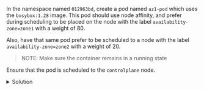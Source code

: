 In the namespace named `012963bd`, create a pod named `az1-pod` which uses the `busybox:1.28` image. This pod should use node affinity, and prefer during scheduling to be placed on the node with the label `availability-zone=zone1` with a weight of 80.

Also, have that same pod prefer to be scheduled to a node with the label `availability-zone=zone2` with a weight of 20.

> NOTE: Make sure the container remains in a running state

Ensure that the pod is scheduled to the `controlplane` node.

<details><summary>Solution</summary>
<br>

```bash
kubectl create namespace 012963bd
```{{exec}}

```bash
kubectl label node controlplane availability-zone=zone1 --overwrite
kubectl label node node01 availability-zone=zone2 --overwrite
```{{exec}}

```bash
cat <<'EOF_MANIFEST' > az1-pod.yaml
apiVersion: v1
kind: Pod
metadata:
  name: az1-pod
  namespace: 012963bd
spec:
  affinity:
    nodeAffinity:
      preferredDuringSchedulingIgnoredDuringExecution:
      - weight: 80
        preference:
          matchExpressions:
          - key: availability-zone
            operator: In
            values:
            - zone1
      - weight: 20
        preference:
          matchExpressions:
          - key: availability-zone
            operator: In
            values:
            - zone2
  containers:
  - name: main
    image: busybox:1.28
    command: ["sh", "-c", "sleep 3600"]
  restartPolicy: Never
EOF_MANIFEST
```{{exec}}

```bash
kubectl apply -f az1-pod.yaml
```{{exec}}

```bash
kubectl -n 012963bd get pod az1-pod -o wide
```{{exec}}

</details>
